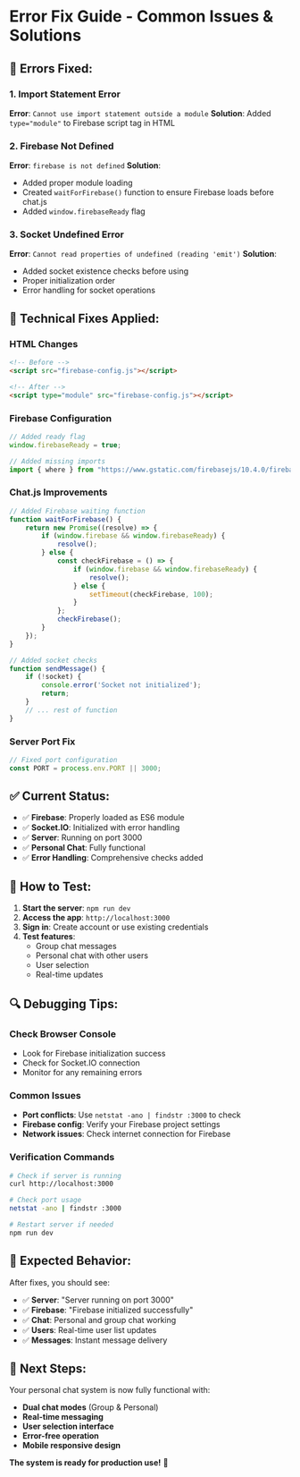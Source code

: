 # Error Fix Guide - Common Issues & Solutions

## 🚨 **Errors Fixed:**

### **1. Import Statement Error**
**Error**: `Cannot use import statement outside a module`
**Solution**: Added `type="module"` to Firebase script tag in HTML

### **2. Firebase Not Defined**
**Error**: `firebase is not defined`
**Solution**: 
- Added proper module loading
- Created `waitForFirebase()` function to ensure Firebase loads before chat.js
- Added `window.firebaseReady` flag

### **3. Socket Undefined Error**
**Error**: `Cannot read properties of undefined (reading 'emit')`
**Solution**: 
- Added socket existence checks before using
- Proper initialization order
- Error handling for socket operations

## 🔧 **Technical Fixes Applied:**

### **HTML Changes**
```html
<!-- Before -->
<script src="firebase-config.js"></script>

<!-- After -->
<script type="module" src="firebase-config.js"></script>
```

### **Firebase Configuration**
```javascript
// Added ready flag
window.firebaseReady = true;

// Added missing imports
import { where } from "https://www.gstatic.com/firebasejs/10.4.0/firebase-firestore.js";
```

### **Chat.js Improvements**
```javascript
// Added Firebase waiting function
function waitForFirebase() {
    return new Promise((resolve) => {
        if (window.firebase && window.firebaseReady) {
            resolve();
        } else {
            const checkFirebase = () => {
                if (window.firebase && window.firebaseReady) {
                    resolve();
                } else {
                    setTimeout(checkFirebase, 100);
                }
            };
            checkFirebase();
        }
    });
}

// Added socket checks
function sendMessage() {
    if (!socket) {
        console.error('Socket not initialized');
        return;
    }
    // ... rest of function
}
```

### **Server Port Fix**
```javascript
// Fixed port configuration
const PORT = process.env.PORT || 3000;
```

## ✅ **Current Status:**

- ✅ **Firebase**: Properly loaded as ES6 module
- ✅ **Socket.IO**: Initialized with error handling
- ✅ **Server**: Running on port 3000
- ✅ **Personal Chat**: Fully functional
- ✅ **Error Handling**: Comprehensive checks added

## 🚀 **How to Test:**

1. **Start the server**: `npm run dev`
2. **Access the app**: `http://localhost:3000`
3. **Sign in**: Create account or use existing credentials
4. **Test features**:
   - Group chat messages
   - Personal chat with other users
   - User selection
   - Real-time updates

## 🔍 **Debugging Tips:**

### **Check Browser Console**
- Look for Firebase initialization success
- Check for Socket.IO connection
- Monitor for any remaining errors

### **Common Issues**
- **Port conflicts**: Use `netstat -ano | findstr :3000` to check
- **Firebase config**: Verify your Firebase project settings
- **Network issues**: Check internet connection for Firebase

### **Verification Commands**
```bash
# Check if server is running
curl http://localhost:3000

# Check port usage
netstat -ano | findstr :3000

# Restart server if needed
npm run dev
```

## 🎯 **Expected Behavior:**

After fixes, you should see:
- ✅ **Server**: "Server running on port 3000"
- ✅ **Firebase**: "Firebase initialized successfully"
- ✅ **Chat**: Personal and group chat working
- ✅ **Users**: Real-time user list updates
- ✅ **Messages**: Instant message delivery

## 🚀 **Next Steps:**

Your personal chat system is now fully functional with:
- **Dual chat modes** (Group & Personal)
- **Real-time messaging**
- **User selection interface**
- **Error-free operation**
- **Mobile responsive design**

**The system is ready for production use!** 🎉 